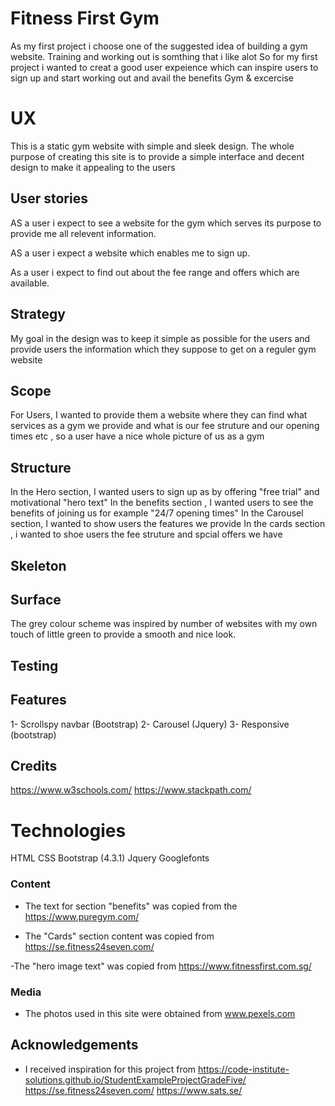 # Fitness First Gym 

As my first project i choose one of the suggested idea of building a gym website. Training and working out is somthing that i like alot 
So for my first project i wanted to creat a good user expeience which can inspire users to sign up and start working out and avail the benefits 
Gym & excercise
 
# UX

This is a static gym website with simple and sleek design. The whole purpose of creating this site is to provide a simple interface and decent design to make it
appealing to the users 

## User stories 

AS a user i expect to see a website for the gym which serves its purpose to provide me all relevent information.

AS a user i expect a website which enables me to sign up. 

As a user i expect to find out about the fee range and offers which are available. 

## Strategy
My goal in the design was to keep it simple as possible for the users and provide users the information which they suppose to get on a reguler gym website

## Scope
For Users, I wanted to provide them a website where they can find what services as a gym we provide and what is our fee struture 
and our opening times etc , so a user have a nice whole picture of us as a gym 

## Structure
In the Hero section, I wanted users to sign up as by offering "free trial"  and motivational "hero text"
In the benefits section , I wanted users to see the benefits of joining us for example "24/7 opening times"
In the Carousel section, I wanted to show users the features we provide
In the cards section , i wanted to shoe users the fee struture and spcial offers we have 

## Skeleton


## Surface

The grey colour scheme was inspired by number of websites with my own touch of little green
to provide a smooth and nice look. 


## Testing



## Features
1- Scrollspy navbar (Bootstrap)
2- Carousel (Jquery)
3- Responsive (bootstrap)


## Credits
https://www.w3schools.com/
https://www.stackpath.com/


# Technologies
HTML
CSS
Bootstrap (4.3.1)
Jquery
Googlefonts

### Content
- The text for section "benefits" was copied from the
https://www.puregym.com/

- The "Cards" section content was copied from 
https://se.fitness24seven.com/

-The "hero image text" was copied from 
https://www.fitnessfirst.com.sg/

### Media
- The photos used in this site were obtained from www.pexels.com

## Acknowledgements

- I received inspiration for this project from 
https://code-institute-solutions.github.io/StudentExampleProjectGradeFive/
https://se.fitness24seven.com/
https://www.sats.se/



 
